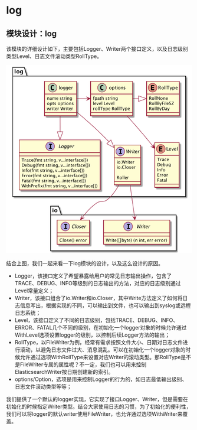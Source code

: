 # log

## 模块设计：log

该模块的详细设计如下，主要包括Logger、Writer两个接口定义，以及日志级别类型Level、日志文件滚动类型RollType。

![log&#x6A21;&#x5757;&#x8BBE;&#x8BA1;](../../.gitbook/assets/image%20%2839%29.png)

结合上图，我们一起来看一下log模块的设计，以及这么设计的原因。

* Logger，该接口定义了希望暴露给用户的常见日志输出操作，包含了TRACE、DEBUG、INFO等级别的日志输出的方法，对应的日志级别通过Level常量定义；
* Writer，该接口组合了io.Writer和io.Closer，其中Write方法定义了如何将日志信息写出，根据实现的不同，可以输出到文件，也可以输出到syslog或远程日志系统；
* Level，该接口定义了不同的日志级别，包括TRACE、DEBUG、INFO、ERROR、FATAL几个不同的级别，在初始化一个logger对象的时候允许通过WithLevel选项设置logger的级别，以控制后续Logger方法的输出；
* RollType，以FileWriter为例，经常有需求按照文件大小、日期对日志文件进行滚动，以避免日志文件过大、消息混乱。可以在初始化一个logger对象的时候允许通过选项WithRollType来设置对应Writer的滚动类型。那RollType是不是FileWriter专属的属性呢？不一定，我们也可以用来控制ElasticsearchWriter按日期创建新的索引。
* options/Option，选项是用来控制Logger的行为的，如日志最低输出级别、日志文件滚动类型等等；

我们提供了一个默认的logger实现，它实现了接口Logger、Writer，但是需要在初始化的时候指定Writer类型。结合大家使用日志的习惯，为了初始化的便利性，我们可以将logger的默认writer使用FileWriter，也允许通过选项WithWriter来覆盖。





